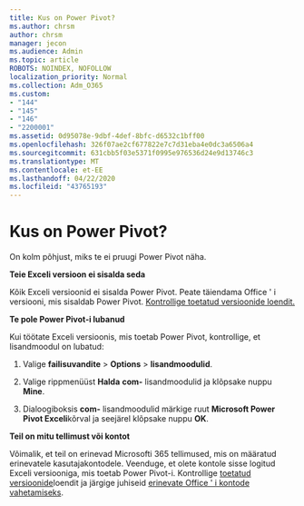 ```yaml
---
title: Kus on Power Pivot?
ms.author: chrsm
author: chrsm
manager: jecon
ms.audience: Admin
ms.topic: article
ROBOTS: NOINDEX, NOFOLLOW
localization_priority: Normal
ms.collection: Adm_O365
ms.custom:
- "144"
- "145"
- "146"
- "2200001"
ms.assetid: 0d95078e-9dbf-4def-8bfc-d6532c1bff00
ms.openlocfilehash: 326f07ae2cf677822e7c7d31eba4e0dc3a6506a4
ms.sourcegitcommit: 631cbb5f03e5371f0995e976536d24e9d13746c3
ms.translationtype: MT
ms.contentlocale: et-EE
ms.lasthandoff: 04/22/2020
ms.locfileid: "43765193"
---
```

# <a name="where-is-power-pivot"></a>Kus on Power Pivot?

On kolm põhjust, miks te ei pruugi Power Pivot näha.
  
**Teie Exceli versioon ei sisalda seda**
  
Kõik Exceli versioonid ei sisalda Power Pivot. Peate täiendama Office ' i versiooni, mis sisaldab Power Pivot. [Kontrollige toetatud versioonide loendit.](https://support.office.com/article/aa64e217-4b6e-410b-8337-20b87e1c2a4b.aspx)
  
**Te pole Power Pivot-i lubanud**
  
Kui töötate Exceli versioonis, mis toetab Power Pivot, kontrollige, et lisandmoodul on lubatud:
  
1. Valige **failisuvandite** \> **Options** \> **lisandmoodulid**.

2. Valige rippmenüüst **Halda** **com-** lisandmoodulid ja klõpsake nuppu **Mine**.

3. Dialoogiboksis **com-** lisandmoodulid märkige ruut **Microsoft Power Pivot Exceli**kõrval ja seejärel klõpsake nuppu **OK**.

**Teil on mitu tellimust või kontot**
  
Võimalik, et teil on erinevad Microsofti 365 tellimused, mis on määratud erinevatele kasutajakontodele. Veenduge, et olete kontole sisse logitud Exceli versiooniga, mis toetab Power Pivot-i. Kontrollige [toetatud versioonide](https://support.office.com/article/aa64e217-4b6e-410b-8337-20b87e1c2a4b.aspx)loendit ja järgige juhiseid [erinevate Office ' i kontode vahetamiseks](https://support.office.com/article/b9582171-fd1f-4284-9846-bdd72bb28426.aspx#BKMK_WebSwitchAccounts).
